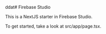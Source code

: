 ddat# Firebase Studio

This is a NextJS starter in Firebase Studio.

To get started, take a look at src/app/page.tsx.
